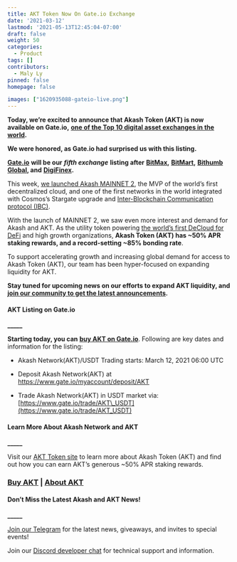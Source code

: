 ```yaml
---
title: AKT Token Now On Gate.io Exchange
date: '2021-03-12'
lastmod: '2021-05-13T12:45:04-07:00'
draft: false
weight: 50
categories:
  - Product
tags: []
contributors:
  - Maly Ly
pinned: false
homepage: false

images: ["1620935088-gateio-live.png"]
---
```

  
**Today, we’re excited to announce that Akash Token (AKT) is now available on Gate.io,** [**one of the Top 10 digital asset exchanges in the world**](https://www.coingecko.com/en/exchanges)**.**  

**We were honored, as Gate.io had surprised us with this listing.**   

[**Gate.io**](https://www.gate.io/) **will be our** _**fifth exchange**_ **listing after** [**BitMax**](https://bitmax.io/en/global-digital-asset-platform)**,** [**BitMart**](https://www.bitmart.com/)**,** [**Bithumb Global**](https://www.bithumb.pro/en-us)**, and** [**DigiFinex**](https://www.digifinex.com/en-ww/)**.**  

This week, [we launched Akash MAINNET 2](https://akash.network/blog/akash-network-launches-akash-mainnet-2-the-first-decentralized-open-source-cloud/), the MVP of the world’s first decentralized cloud, and one of the first networks in the world integrated with Cosmos’s Stargate upgrade and [Inter-Blockchain Communication protocol (IBC)](https://akash.network/blog/akash-network-develops-critical-ibc-relayer-for-inter-blockchain-communication-protocol/).   

With the launch of MAINNET 2, we saw even more interest and demand for Akash and AKT. As the utility token powering [the world’s first DeCloud for DeFi](https://akash.network/blog/akash-decloud-for-defi/) and high growth organizations, **Akash Token (AKT) has ~50% APR staking rewards, and a record-setting ~85% bonding rate**.  

To support accelerating growth and increasing global demand for access to Akash Token (AKT), our team has been hyper-focused on expanding liquidity for AKT.   

**Stay tuned for upcoming news on our efforts to expand AKT liquidity, and** [**join our community to get the latest announcements**](https://t.me/AkashNW)**.** 

#### **AKT Listing on Gate.io**  
**\_\_\_\_\_**

**Starting today, you can** [**buy AKT on Gate.io**](https://www.gate.io/). Following are key dates and information for the listing:  

*   Akash Network(AKT)/USDT Trading starts: March 12, 2021 06:00 UTC
    
*   Deposit Akash Network(AKT) at https://www.gate.io/myaccount/deposit/AKT
    
*   Trade Akash Network(AKT) in USDT market via: [https://www.gate.io/trade/AKT\_USDT](https://www.gate.io/trade/AKT_USDT)
    

#### **Learn More About Akash Network and AKT**  
**\_\_\_\_\_**

Visit our [AKT Token site](https://akash.network/token/) to learn more about Akash Token (AKT) and find out how you can earn AKT’s generous ~50% APR staking rewards.  

### [**Buy AKT**](https://www.gate.io/) **|** [**About AKT**](https://akash.network/token/)  

#### **Don’t Miss the Latest Akash and AKT News!**  
**\_\_\_\_\_**

[Join our Telegram](https://t.me/AkashNW) for the latest news, giveaways, and invites to special events!

Join our [Discord developer chat](https://discord.com/invite/DxftX67) for technical support and information.